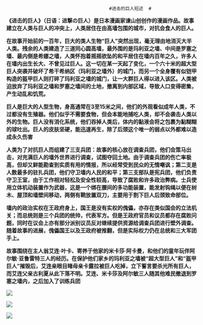                                           #进击的巨人短述  #
**《进击的巨人》（日语：进撃の巨人）是日本漫画家谏山创创作的漫画作品。故事建立在人类与巨人的冲突上，人类居住在由高墙包围的城市，对抗会食人的巨人。**

**在故事开始前的一百年，巨大的类人生物“巨人”突然出现，毫无理由地消灭大半人类。残余的人类建造了三道同心圆高墙，最外围的是玛利亚之墙、中间是罗塞之墙、最内侧是希娜之墙，人类怀抱着摇摇欲坠的和平居住在墙内百年之久，许多人在墙内出生长大、不曾见过巨人。这一切在某一天起了变化，一个六十米的超大型巨人突袭并破坏了希干希纳区（玛利亚之墙外）的城门，而另一个全身覆有似铠甲构造的盔甲巨人则打碎了玛利亚之墙的城门，让一大群巨人得以进入该区。人类被迫放弃了玛利亚之墙和罗塞之墙间的土地，撤离到内部区域，导致人口变得密集，产生动乱和饥荒。** 

**巨人是巨大的人型生物，身高通常在3至15米之间，他们的外观看似成年人类，不过都没有生殖器。他们似乎不需要食物，但会本能地捕吃人类，却不会袭击人类以外的生物。巨人没有消化系统，他们吞掉人类后，体内的黏液会将之包裹为黏糊糊的球吐出。巨人的皮肤坚硬，能迅速再生，除了后颈这个唯一的弱点以外都难以造成永久伤害**

**人类为了对抗巨人而组建了三支兵团：故事的核心放在调查兵团，他们会策马出击，对充满巨人的墙外世界进行调查，试图夺回土地。由于调查兵团的伤亡率极高，但却又鲜能勘查到实质有用的情报，所以经常受到民众的无情嘲讽；第二支是人数最多的驻扎兵团，他们守卫墙内人民的和平；第三支部队是宪兵团，他们负责守卫王室，由于工作相对轻松及安全性较高，导致了腐败和许多政治弊病。士兵使用立体机动装置作为武器，这是一个绑在腰间的多功能装置，能发射钩绳以便在树木、屋顶和墙壁间移动，两侧有鞘放置双刀，主要用于割下巨人后颈致命部位。**

**墙内的政治实权在王政府身上，国王是没有实权的傀儡，亦存在类似国会的立法机关；而总统则是三个兵团的统帅，代表军方。但是王政府官员和议员都存在腐败问题，同时在议会上亦有部分派别议员反对继续提供资源给调查兵团进行壁外调查。随着故事的进展，傀儡国王以及王政府被推翻，但是实际权力仍在总统和三大军团手上。** 

**故事围绕在主人翁艾连·叶卡、寄养于他家的米卡莎·阿卡曼，和他们的童年玩伴阿尔敏·亚鲁雷特三人的经历。在保护他们家乡的玛利亚之墙被“超大型巨人”和“盔甲巨人”摧毁后，艾连亲眼目睹母亲卡露拉被巨人吃掉，立下誓言要杀光所有巨人，而艾连父亲古利夏从此下落不明。艾连、米卡莎及阿尔敏三人随其他难民撤退到罗塞之墙内，之后加入了训练兵团**
  
![](http://ts1.cn.mm.bing.net/th/id/R-C.41d84a15e908abafe351cc08e4aa4425?rik=S4zvESoiuiX0BA&riu=http%3a%2f%2fwww.kutoo8.com%2fupload%2fimage%2f69933622%2f201307020939_1024x768.jpg&ehk=gTlG%2f7ByBzr%2bXF2T8TU1QIAiGPlzqXE3mZB9IDR4szc%3d&risl=&pid=ImgRaw&r=0) 

![](http://gss0.baidu.com/94o3dSag_xI4khGko9WTAnF6hhy/zhidao/pic/item/f703738da977391253f993c4fd198618377ae2bc.jpg)  

![](http://ts1.cn.mm.bing.net/th/id/R-C.a8bf23015c5a623258c25fcf8c50de31?rik=61isIWRb9U7U9g&riu=http%3a%2f%2fn.sinaimg.cn%2fsinakd20210125ac%2f180%2fw640h340%2f20210125%2fe4c9-kicwvzq3303478.jpg&ehk=bF4qywvqgFBRD9e6Ovg%2fHEfcWDlPtNOwj68cpD9QfS4%3d&risl=&pid=ImgRaw&r=0)